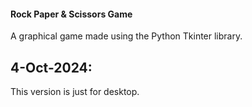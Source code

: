 #### Rock Paper & Scissors Game ####

A graphical game made using the Python Tkinter library.

## 4-Oct-2024: ##
This version is just for desktop.
